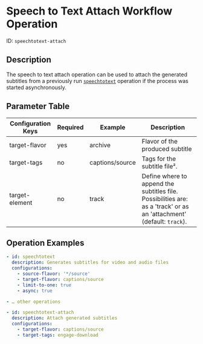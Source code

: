Speech to Text Attach Workflow Operation
========================================

ID: `speechtotext-attach`

Description
-----------

The speech to text attach operation can be used to attach the generated subtitles from a previously run
[`speechtotext`](speechtotext-woh.md) operation if the process was started asynchronously.

Parameter Table
---------------

| Configuration Keys       | Required | Example          | Description
|--------------------------|----------|------------------|-------------
| target-flavor            | yes      | archive          | Flavor of the produced subtitle
| target-tags              | no       | captions/source  | Tags for the subtitle file².
| target-element           | no       | track            | Define where to append the subtitles file. Possibilities are: as a 'track' or as an 'attachment' (default: `track`).


Operation Examples
------------------

```yaml
- id: speechtotext
  description: Generates subtitles for video and audio files
  configurations:
    - source-flavor: '*/source'
    - target-flavor: captions/source
    - limit-to-one: true
    - async: true

- … other operations

- id: speechtotext-attach
  description: Attach generated subtitles
  configurations:
    - target-flavor: captions/source
    - target-tags: engage-download
```
